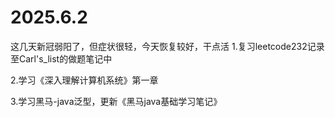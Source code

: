 # 2025.6.2
这几天新冠弱阳了，但症状很轻，今天恢复较好，干点活
1.复习leetcode232记录至Carl's_list的做题笔记中

2.学习《深入理解计算机系统》第一章

3.学习黑马-java泛型，更新《黑马java基础学习笔记》
